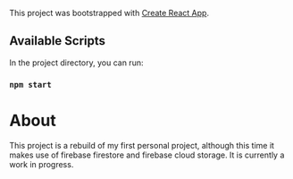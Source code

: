 This project was bootstrapped with [Create React App](https://github.com/facebook/create-react-app).

## Available Scripts

In the project directory, you can run:

### `npm start`

# About
This project is a rebuild of my first personal project, although this time it makes use of firebase firestore and firebase cloud storage.
It is currently a work in progress. 
